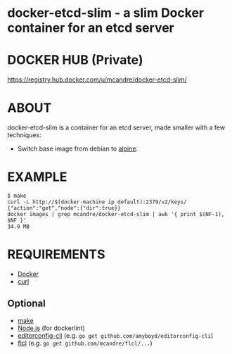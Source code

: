 # docker-etcd-slim - a slim Docker container for an etcd server

# DOCKER HUB (Private)

https://registry.hub.docker.com/u/mcandre/docker-etcd-slim/

# ABOUT

docker-etcd-slim is a container for an etcd server, made smaller with a few techniques:

* Switch base image from debian to [alpine](https://hub.docker.com/_/alpine/).

# EXAMPLE

```
$ make
curl -L http://$(docker-machine ip default):2379/v2/keys/
{"action":"get","node":{"dir":true}}
docker images | grep mcandre/docker-etcd-slim | awk '{ print $(NF-1), $NF }'
34.9 MB
```

# REQUIREMENTS

* [Docker](https://www.docker.com/)
* [curl](http://curl.haxx.se/)

## Optional

* [make](http://www.gnu.org/software/make/)
* [Node.js](https://nodejs.org/en/) (for dockerlint)
* [editorconfig-cli](https://github.com/amyboyd/editorconfig-cli) (e.g. `go get github.com/amyboyd/editorconfig-cli`)
* [flcl](https://github.com/mcandre/flcl) (e.g. `go get github.com/mcandre/flcl/...`)
